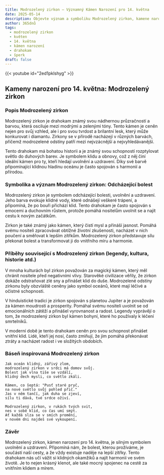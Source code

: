 ```yaml
---
title: Modrozelený zirkon – Významný Kámen Narození pro 14. května
date: 2025-05-14
description: Objevte význam a symboliku Modrozelený zirkon, kamene narození pro 14. května, který symbolizuje Odcházející bolest. Přečtěte si legendy a inspirující příběhy.
author: 365dnů
tags:
  - modrozelený zirkon
  - květen
  - 14. května
  - kámen narození
  - drahokam
  - šperk
draft: false
---
```


{{< youtube id="2ed1pklshyg" >}}

## Kameny narození pro 14. května: Modrozelený zirkon

### Popis Modrozelený zirkon

Modrozelený zirkon je drahokam známý svou nádhernou průzračností a barvou, která osciluje mezi modrými a zelenými tóny. Tento kámen je ceněn nejen pro svůj vzhled, ale i pro svou tvrdost a brilantní lesk, který může konkurovat i diamantu. Zirkony se v přírodě nacházejí v různých barvách, přičemž modrozelené odstíny patří mezi nejvzácnější a nejvyhledávanější.

Tento drahokam má bohatou historii a je známý svou schopností rozptylovat světlo do duhových barev. Je symbolem klidu a obnovy, což z něj činí ideální kámen pro ty, kteří hledají uvolnění a uzdravení. Díky své barvě připomínající klidnou hladinu oceánu je často spojován s harmonií a přírodou.

### Symbolika a význam Modrozelený zirkon: Odcházející bolest

Modrozelený zirkon je symbolem odcházející bolesti, uvolnění a uzdravení. Jeho barva evokuje klidné vody, které odnášejí veškeré trápení, a připomíná, že po bouři přichází klid. Tento drahokam je často spojován s emocemi a duchovním růstem, protože pomáhá nositelům uvolnit se a najít cestu k novým začátkům.

Zirkon je také známý jako kámen, který čistí mysl a přináší jasnost. Pomáhá svému nositeli zpracovávat obtížné životní zkušenosti, nacházet v nich poučení a směřovat k lepším zítřkům. Modrozelený zirkon představuje sílu překonat bolest a transformovat ji do vnitřního míru a harmonie.

### Příběhy související s Modrozelený zirkon (legendy, kultura, historie atd.)

V mnoha kulturách byl zirkon považován za magický kámen, který měl chránit nositele před negativními vlivy. Starověké civilizace věřily, že zirkon dokáže odstraňovat zlé sny a přinášet klid do duše. Modrozelené odstíny zirkonu byly obzvláště ceněny jako symbol oceánů, které mají léčivé a očistné schopnosti.

V hinduistické tradici je zirkon spojován s planetou Jupiter a je považován za kámen moudrosti a prosperity. Pomáhal svému nositeli uvolnit se od emocionálních zátěží a přinášel vyrovnanost a radost. Legendy vyprávějí o tom, že modrozelený zirkon byl kámen bohyní, které ho používaly k léčení smrtelníků.

V moderní době je tento drahokam ceněn pro svou schopnost přinášet vnitřní klid. Lidé, kteří jej nosí, často zmiňují, že jim pomáhá překonávat ztráty a nacházet radost i ve složitých obdobích.

### Báseň inspirovaná Modrozelený zirkon

```
Jak oceán klidný, zářivý zlom,  
modrozelený zirkon v srdci má domov svůj.  
Bolest jak vlna tiše se vzdálí,  
klidný dech mysli, co světlo zkáli.

Kámen, co šeptá: "Pusť staré pryč,  
na nové světlo svůj pohled přič."  
Jas v něm tančí, jak duha se zjeví,  
sílu ti dává, tvé srdce oživí.

Modrozelený zirkon, v rukách tvých svit,  
nes v sobě klid, co čas umí smýt.  
Ať každá slza se v smích promění,  
v novém dni najdeš své vykoupení.
```

### Závěr

Modrozelený zirkon, kámen narození pro 14. května, je silným symbolem uvolnění a uzdravení. Připomíná nám, že bolest, kterou prožíváme, je součástí naší cesty, a že vždy existuje naděje na lepší zítřky. Tento drahokam nás učí vážit si klidných okamžiků a najít harmonii ve svém životě. Je to nejen krásný klenot, ale také mocný spojenec na cestě za vnitřním klidem a mírem.